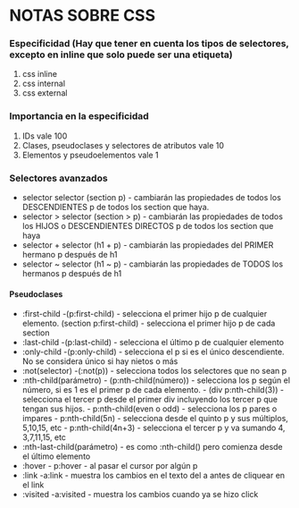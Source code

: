 # NOTAS SOBRE CSS

### Especificidad (Hay que tener en cuenta los tipos de selectores, excepto en inline que solo puede ser una etiqueta)
1. css inline
2. css internal
3. css external

### Importancia en la especificidad
1. IDs   vale 100
2. Clases, pseudoclases y selectores de atributos  vale 10
3. Elementos y pseudoelementos  vale 1

### Selectores avanzados
- selector  selector (section p) - cambiarán las propiedades de todos los DESCENDIENTES p de todos los section que haya.
- selector > selector (section > p) - cambiarán las propiedades de todos los HIJOS o DESCENDIENTES DIRECTOS p de todos los section que haya
- selector + selector (h1 + p) - cambiarán las propiedades del PRIMER hermano p después de h1
- selector ~ selector (h1 ~ p) - cambiarán las propiedades de TODOS los hermanos p después de h1

#### Pseudoclases
- :first-child   -(p:first-child) - selecciona el primer hijo p de cualquier elemento.   (section p:first-child) - selecciona el primer hijo p de cada section
- :last-child    -(p:last-child)  - selecciona el último p de cualquier elemento
- :only-child    -(p:only-child)  - selecciona el p si es el único descendiente. No se considera único si hay nietos o más
- :not(selector)  -(:not(p))       - selecciona todos los selectores que no sean p
- :nth-child(parámetro) - (p:nth-child(número))  - selecciona los p según el número, si es 1 es el primer p de cada elemento.
                          -  (div p:nth-child(3)) - selecciona el tercer p desde el primer div incluyendo los tercer p que tengan sus hijos.
                          -   p:nth-child(even o odd) - selecciona los p pares o impares
                          - p:nth-child(5n) - selecciona desde el quinto p y sus múltiplos, 5,10,15, etc
                          - p:nth-child(4n+3) - selecciona el tercer p y va sumando 4,    3,7,11,15, etc
- :nth-last-child(parámetro) - es como :nth-child() pero comienza desde el último elemento
- :hover                - p:hover - al pasar el cursor por algún p
- :link       -a:link   - muestra los cambios en el texto del a antes de cliquear en el link
- :visited    -a:visited - muestra los cambios cuando ya se hizo click